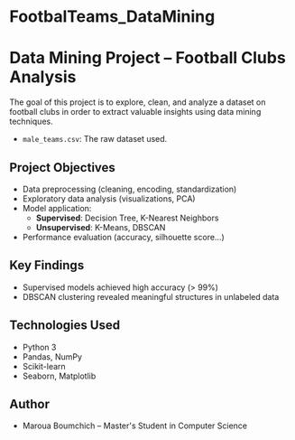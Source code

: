 # FootbalTeams_DataMining

# Data Mining Project – Football Clubs Analysis
The goal of this project is to explore, clean, and analyze a dataset on football clubs in order to extract valuable insights using data mining techniques.
- `male_teams.csv`: The raw dataset used.

## Project Objectives
- Data preprocessing (cleaning, encoding, standardization)
- Exploratory data analysis (visualizations, PCA)
- Model application:
  - **Supervised**: Decision Tree, K-Nearest Neighbors
  - **Unsupervised**: K-Means, DBSCAN
- Performance evaluation (accuracy, silhouette score…)

## Key Findings
- Supervised models achieved high accuracy (> 99%)
- DBSCAN clustering revealed meaningful structures in unlabeled data

## Technologies Used
- Python 3
- Pandas, NumPy
- Scikit-learn
- Seaborn, Matplotlib

## Author
- Maroua Boumchich – Master's Student in Computer Science  
